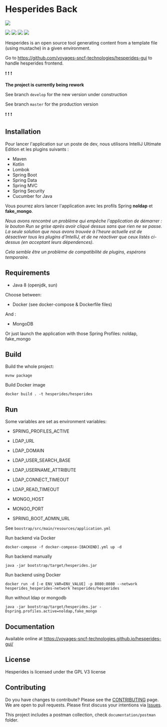 # Hesperides Back

[![](https://travis-ci.org/voyages-sncf-technologies/hesperides.svg?branch=feature/springboot)](https://travis-ci.org/voyages-sncf-technologies/hesperides)

[![](https://img.shields.io/badge/PRs-welcome-brightgreen.svg?style=flat)](http://makeapullrequest.com)
[![](https://img.shields.io/github/issues/voyages-sncf-technologies/hesperides.svg)](https://github.com/voyages-sncf-technologies/hesperides/issues)
[![](https://img.shields.io/github/contributors/voyages-sncf-technologies/hesperides.svg)](https://img.shields.io/github/contributors/voyages-sncf-technologies/hesperides.svg)
[![](https://img.shields.io/badge/License-GPL%20v3-blue.svg)](https://www.gnu.org/licenses/gpl-3.0)

Hesperides is an open source tool generating content from a template file (using mustache) in a given environment.

Go to https://github.com/voyages-sncf-technologies/hesperides-gui to handle hesperides frontend.

:exclamation: :exclamation: :exclamation:

**The project is currently being rework**

See branch `develop` for the new version under construction

See branch `master` for the production version 

:exclamation: :exclamation: :exclamation:

## Installation

Pour lancer l'application sur un poste de dev, nous utilisons IntelliJ Ultimate Edition et les plugins suivants :

* Maven
* Kotlin
* Lombok
* Spring Boot
* Spring Data
* Spring MVC
* Spring Security
* Cucumber for Java

Vous pourrez alors lancer l'application avec les profils Spring **noldap** et **fake_mongo**.


*Nous avons rencontré un problème qui empêche l'application de démarrer : le bouton Run se grise après avoir cliqué dessus sans que rien ne se passe. La seule solution que nous avons trouvée à l'heure actuelle est de désactiver tous les plugins d'IntelliJ, et de ne réactiver que ceux listés ci-dessus (en acceptant leurs dépendences).*

*Cela semble être un problème de compatibilité de plugins, espérons temporaire.*

## Requirements

 * Java 8 (openjdk, sun)
 
 Choose between:

 * Docker (see docker-compose & Dockerfile files)
 
 And :
 
 * MongoDB

Or just launch the application with those Spring Profiles: noldap, fake_mongo

## Build

Build the whole project:
 
    mvnw package

Build Docker image

    docker build . -t hesperides/hesperides

## Run

Some variables are set as environment variables:
* SPRING_PROFILES_ACTIVE

* LDAP_URL
* LDAP_DOMAIN
* LDAP_USER_SEARCH_BASE
* LDAP_USERNAME_ATTRIBUTE
* LDAP_CONNECT_TIMEOUT
* LDAP_READ_TIMEOUT

* MONGO_HOST
* MONGO_PORT

* SPRING_BOOT_ADMIN_URL

See `boostrap/src/main/resources/application.yml`

Run backend via Docker

    docker-compose -f docker-compose-[BACKEND].yml up -d

Run backend manually

    java -jar bootstrap/target/hesperides.jar
    
Run backend using Docker

    docker run -d [-e ENV_VAR=ENV_VALUE] -p 8080:8080 --network hesperides_hesperides-network hesperides/hesperides
    
Run without ldap or mongodb

    java -jar bootstrap/target/hesperides.jar -Dspring.profiles.active=noldap,fake_mongo

## Documentation

Available online at <https://voyages-sncf-technologies.github.io/hesperides-gui/>

## License

Hesperides is licensed under the GPL V3 license

## Contributing

Do you have changes to contribute? Please see the [CONTRIBUTING](CONTRIBUTING.md) page.
We are open to pull requests. Please first discuss your intentions via [Issues](https://github.com/voyages-sncf-technologies/hesperides/issues).

This project includes a postman collection, check `documentation/postman` folder.
